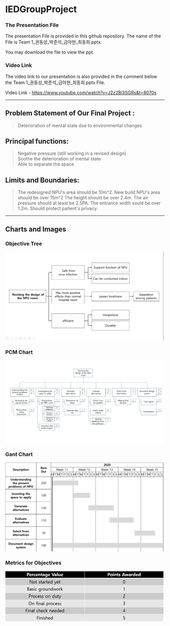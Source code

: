 # IEDGroupProject

### The Presentation File
The presentation File is provided in this github repository. 
The name of the File is Team 1_권동성_박준석_금아현_최동희.pptx. 

You may download the file to view the ppt.

### Video Link
The video link to our presentation is also provided in the comment below the Team 1_권동성_박준석_금아현_최동희.pptx File.

Video Link - https://www.youtube.com/watch?v=J2z2Bi3SGRs&t=8070s
***


## Problem Statement of Our Final Project : 
> Deterioration of mental state due to environmental changes     
## Principal functions: 
> Negative pressure (still working in a revised design)   
> Soothe the deterioration of mental state  
>	Able to separate the space   
## Limits and Boundaries: 
> The redesigned NPU's area should be 10m^2.
> New build NPU's area should be over 15m^2
> The height should be over 2.4m.
> The air pressure should at least be 2.5PA.
> The entrance width sould be over 1.2m.
> Should protect patient's privacy.
***
## Charts and Images
### Objective Tree
<img src="https://github.com/Junduck15/IEDGroupProject/blob/main/images/Objectivetree.png?raw=true" width=500px></img>

### PCM Chart
<img src="https://github.com/Junduck15/IEDGroupProject/blob/main/images/PCM.jpg?raw=true" width=500px></img>


### Gant Chart
<img src="https://github.com/Junduck15/IEDGroupProject/blob/main/images/Gant chart.png?raw=true" width=500px></img>

### Metrics for Objectives
<img src="https://github.com/Junduck15/IEDGroupProject/blob/main/images/Metrics.png?raw=true" width=500px></img>
